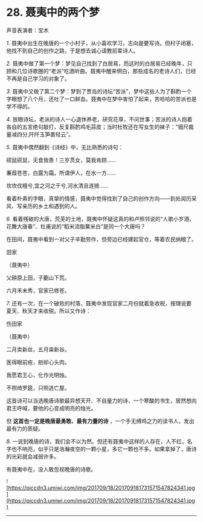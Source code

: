 # 28. 聂夷中的两个梦

声音表演者：宝木

 *1.* 聂夷中出生在晚唐的一个小村子，从小喜欢学习，志向是要写诗。但村子闭塞，他找不到自己的创作之路，于是想去诚心请教前辈诗人。

 *2.* 聂夷中做了第一个梦：梦见自己找到了白居易，而这时的白居易已经晚年，只顾和几位诗歌圈的“老派”吃酒听曲。聂夷中醒来明白，那些成名的老诗人们，已经不再是自己学习的对象了。

 *3.* 聂夷中又做了第二个梦：梦到了贾岛的诗坛“苦派”，梦中这些人为了斟酌一个字眼想了八个月，还吐了一口鲜血。聂夷中在梦中害怕了起来，苦哈哈的苦派也是学不得的。

 *4.* 放眼诗坛，老派的诗人一心退休养老，研究花草，不问世事；苦派的诗人抱着各自的五言绝句敲打，反复斟酌鸡毛蒜皮；当时杜牧还在写女生的袜子：“钿尺裁量减四分,阡阡玉笋裹轻云”。

 *5.* 聂夷中偶然翻到《诗经》中，无比熟悉的诗句：

硕鼠硕鼠，无食我黍！三岁贯女，莫我肯顾......

蒹葭苍苍，白露为霜。所谓伊人，在水一方……

坎坎伐檀兮,宜之河之干兮,河水清且涟猗……

看着朴素的字眼，真挚的情感，聂夷中觉得找到了自己的创作方向——到处阅历采风、写亲历的乡土和遇到的人。

 *6.* 看着残破的大唐，荒芜的土地，聂夷中怀疑这真的和卢照邻说的“人歌小岁酒，花舞大唐春”、杜甫说的“稻米流脂粟米白”是同一个大唐吗？

在田间，聂夷中看到一对父子辛勤劳作，但旁边已经建起官仓，等着农民纳粮了。

田家

（聂夷中）

父耕原上田，子劚山下荒。

六月禾未秀，官家已修苍。

 *7.* 还有一次，在一个破败的村落，聂夷中发现官家二月份就着急收税，按理说要夏天、秋天才来收税。所以又作诗：

伤田家

（聂夷中）

二月卖新丝，五月粜新谷。

医得眼前疮，剜却心头肉。

我愿君王心，化作光明烛。

不照绮罗筵，只照逃亡屋。

这首诗可以当选晚唐诗歌最异想天开、不自量力的诗，一个寒酸的书生，居然想向君王呼喊，要他的心变成明亮的烛光。

但 **这首也一定是晚唐最勇敢、最有力量的诗** ，一个手无缚鸡之力的读书人，发出最有力的质疑。

 *8.* 一说到晚唐的诗，我们会不以为然。但还有聂夷中这样的人存在，人不红，名字也不响亮，似乎只是浩瀚夜空的一颗小星，多它一颗也不多。如果拿掉了，唐诗的光彩就会减弱许多。

有聂夷中在，没人敢忽视晚唐的诗歌。

![https://piccdn3.umiwi.com/img/201709/18/201709181731571547824341.jpg](https://piccdn3.umiwi.com/img/201709/18/201709181731571547824341.jpg)

---
